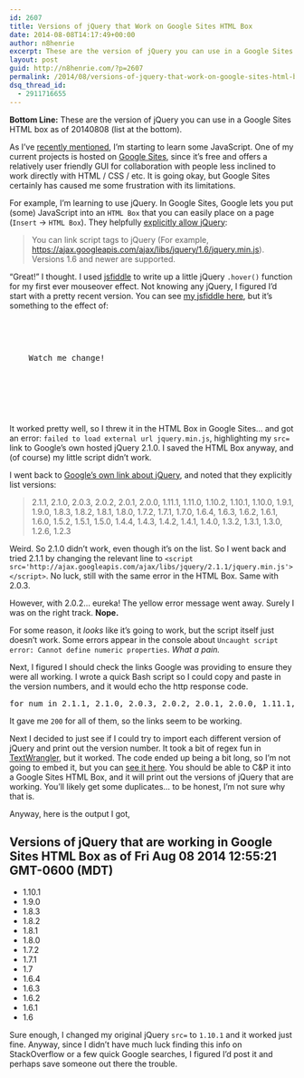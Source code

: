 ```yaml
---
id: 2607
title: Versions of jQuery that Work on Google Sites HTML Box
date: 2014-08-08T14:17:49+00:00
author: n8henrie
excerpt: These are the version of jQuery you can use in a Google Sites HTML box as of 20140808 (list at the bottom).
layout: post
guid: http://n8henrie.com/?p=2607
permalink: /2014/08/versions-of-jquery-that-work-on-google-sites-html-box/
dsq_thread_id:
  - 2911716655
---
```

**Bottom Line:** These are the version of jQuery you can use in a Google Sites HTML box as of 20140808 (list at the bottom).<!--more-->

As I&#8217;ve [recently mentioned](http://n8henrie.com/tag/javascript/), I&#8217;m starting to learn some JavaScript. One of my current projects is hosted on <a target="_blank" href="https://sites.google.com/" title="Google Sites">Google Sites</a>, since it&#8217;s free and offers a relatively user friendly GUI for collaboration with people less inclined to work directly with HTML / CSS / etc. It is going okay, but Google Sites certainly has caused me some frustration with its limitations.

For example, I&#8217;m learning to use jQuery. In Google Sites, Google lets you put (some) JavaScript into an `HTML Box` that you can easily place on a page (`Insert` -> `HTML Box`). They helpfully <a target="_blank" href="https://support.google.com/sites/answer/2500646">explicitly allow jQuery</a>:

> You can link script tags to jQuery (For example, https://ajax.googleapis.com/ajax/libs/jquery/1.6/jquery.min.js). Versions 1.6 and newer are supported.

&#8220;Great!&#8221; I thought. I used <a target="_blank" href="http://jsfiddle.net/" title="JSFiddle: Create a new fiddle">jsfiddle</a> to write up a little jQuery `.hover()` function for my first ever mouseover effect. Not knowing any jQuery, I figured I&#8217;d start with a pretty recent version. You can see <a target="_blank" href="http://jsfiddle.net/n8henrie/dfo9fqz0/">my jsfiddle here</a>, but it&#8217;s something to the effect of:

<pre><div id='jquery_mouseover'>
  <p>
    Watch me change!
  </p>
  
</div>

</pre>

It worked pretty well, so I threw it in the HTML Box in Google Sites&#8230; and got an error: `failed to load external url jquery.min.js`, highlighting my `src=` link to Google&#8217;s own hosted jQuery 2.1.0. I saved the HTML Box anyway, and (of course) my little script didn&#8217;t work.

I went back to <a target="_blank" href="https://developers.google.com/speed/libraries/devguide?csw=1#jquery">Google&#8217;s own link about jQuery</a>, and noted that they explicitly list versions:

> 2.1.1, 2.1.0, 2.0.3, 2.0.2, 2.0.1, 2.0.0, 1.11.1, 1.11.0, 1.10.2, 1.10.1, 1.10.0, 1.9.1, 1.9.0, 1.8.3, 1.8.2, 1.8.1, 1.8.0, 1.7.2, 1.7.1, 1.7.0, 1.6.4, 1.6.3, 1.6.2, 1.6.1, 1.6.0, 1.5.2, 1.5.1, 1.5.0, 1.4.4, 1.4.3, 1.4.2, 1.4.1, 1.4.0, 1.3.2, 1.3.1, 1.3.0, 1.2.6, 1.2.3

Weird. So 2.1.0 didn&#8217;t work, even though it&#8217;s on the list. So I went back and tried 2.1.1 by changing the relevant line to `<script src='http://ajax.googleapis.com/ajax/libs/jquery/2.1.1/jquery.min.js'></script>`. No luck, still with the same error in the HTML Box. Same with 2.0.3.

However, with 2.0.2&#8230; eureka! The yellow error message went away. Surely I was on the right track. **Nope.**

For some reason, it _looks_ like it&#8217;s going to work, but the script itself just doesn&#8217;t work. Some errors appear in the console about `Uncaught script error: Cannot define numeric properties`. _What a pain._

Next, I figured I should check the links Google was providing to ensure they were all working. I wrote a quick Bash script so I could copy and paste in the version numbers, and it would echo the http response code.

<pre>for num in 2.1.1, 2.1.0, 2.0.3, 2.0.2, 2.0.1, 2.0.0, 1.11.1, 1.11.0, 1.10.2, 1.10.1, 1.10.0, 1.9.1, 1.9.0, 1.8.3, 1.8.2, 1.8.1, 1.8.0, 1.7.2, 1.7.1, 1.7.0, 1.6.4, 1.6.3, 1.6.2, 1.6.1, 1.6.0, 1.5.2, 1.5.1, 1.5.0, 1.4.4, 1.4.3, 1.4.2, 1.4.1, 1.4.0, 1.3.2, 1.3.1, 1.3.0, 1.2.6, 1.2.3; do echo $num | tr -d ',' | (read clean; echo "$clean: "$(curl -s -o /dev/null -w "%{http_code}" http://ajax.googleapis.com/ajax/libs/jquery/$clean/jquery.min.js)); done
</pre>

It gave me `200` for all of them, so the links seem to be working.

Next I decided to just see if I could try to import each different version of jQuery and print out the version number. It took a bit of regex fun in <a target="_blank" href="https://itunes.apple.com/us/app/textwrangler/id404010395?mt=12&uo=4&at=10l5H6" title="TextWrangler">TextWrangler</a>, but it worked. The code ended up being a bit long, so I&#8217;m not going to embed it, but you can <a target="_blank" href="https://gist.github.com/n8henrie/d77f547d795ef096e259">see it here</a>. You should be able to C&P it into a Google Sites HTML Box, and it will print out the versions of jQuery that are working. You&#8217;ll likely get some duplicates&#8230; to be honest, I&#8217;m not sure why that is.

Anyway, here is the output I got, 

## Versions of jQuery that are working in Google Sites HTML Box as of Fri Aug 08 2014 12:55:21 GMT-0600 (MDT)

  * 1.10.1
  * 1.9.0
  * 1.8.3
  * 1.8.2
  * 1.8.1
  * 1.8.0
  * 1.7.2
  * 1.7.1
  * 1.7
  * 1.6.4
  * 1.6.3
  * 1.6.2
  * 1.6.1
  * 1.6

Sure enough, I changed my original jQuery `src=` to `1.10.1` and it worked just fine. Anyway, since I didn&#8217;t have much luck finding this info on StackOverflow or a few quick Google searches, I figured I&#8217;d post it and perhaps save someone out there the trouble.